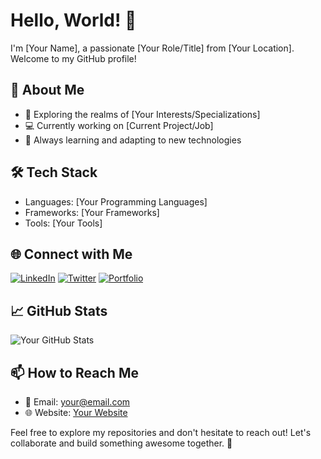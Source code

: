 # Hello, World! 👋

I'm [Your Name], a passionate [Your Role/Title] from [Your Location]. Welcome to my GitHub profile!

## 🚀 About Me
- 🌟 Exploring the realms of [Your Interests/Specializations]
- 💻 Currently working on [Current Project/Job]
- 🌈 Always learning and adapting to new technologies

## 🛠️ Tech Stack
- Languages: [Your Programming Languages]
- Frameworks: [Your Frameworks]
- Tools: [Your Tools]

## 🌐 Connect with Me
[![LinkedIn](https://img.shields.io/badge/LinkedIn-Connect-blue)](https://www.linkedin.com/in/yourlinkedin)
[![Twitter](https://img.shields.io/badge/Twitter-Follow-1DA1F2)](https://twitter.com/yourtwitter)
[![Portfolio](https://img.shields.io/badge/Portfolio-Visit-brightgreen)](https://yourportfolio.com)

## 📈 GitHub Stats
![Your GitHub Stats](https://github-readme-stats.vercel.app/api?username=yourusername&show_icons=true&count_private=true)

## 📫 How to Reach Me
- 📧 Email: your@email.com
- 🌐 Website: [Your Website](https://yourwebsite.com)

Feel free to explore my repositories and don't hesitate to reach out! Let's collaborate and build something awesome together. 🌟
